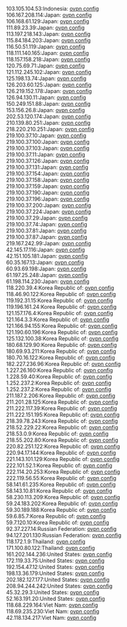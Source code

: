 103.105.104.53:Indonesia: [ovpn config](vpn/103_105_104_53.ovpn)  
106.167.208.114:Japan: [ovpn config](vpn/106_167_208_114.ovpn)  
106.168.61.129:Japan: [ovpn config](vpn/106_168_61_129.ovpn)  
111.89.23.39:Japan: [ovpn config](vpn/111_89_23_39.ovpn)  
113.197.218.143:Japan: [ovpn config](vpn/113_197_218_143.ovpn)  
115.84.184.203:Japan: [ovpn config](vpn/115_84_184_203.ovpn)  
116.50.51.119:Japan: [ovpn config](vpn/116_50_51_119.ovpn)  
118.111.140.165:Japan: [ovpn config](vpn/118_111_140_165.ovpn)  
118.157.158.218:Japan: [ovpn config](vpn/118_157_158_218.ovpn)  
120.75.69.71:Japan: [ovpn config](vpn/120_75_69_71.ovpn)  
121.112.245.102:Japan: [ovpn config](vpn/121_112_245_102.ovpn)  
125.198.13.74:Japan: [ovpn config](vpn/125_198_13_74.ovpn)  
126.203.60.125:Japan: [ovpn config](vpn/126_203_60_125.ovpn)  
126.219.152.178:Japan: [ovpn config](vpn/126_219_152_178.ovpn)  
126.94.130.11:Japan: [ovpn config](vpn/126_94_130_11.ovpn)  
150.249.151.88:Japan: [ovpn config](vpn/150_249_151_88.ovpn)  
153.156.26.8:Japan: [ovpn config](vpn/153_156_26_8.ovpn)  
202.53.120.174:Japan: [ovpn config](vpn/202_53_120_174.ovpn)  
210.139.80.251:Japan: [ovpn config](vpn/210_139_80_251.ovpn)  
218.220.210.251:Japan: [ovpn config](vpn/218_220_210_251.ovpn)  
219.100.37.10:Japan: [ovpn config](vpn/219_100_37_10.ovpn)  
219.100.37.100:Japan: [ovpn config](vpn/219_100_37_100.ovpn)  
219.100.37.103:Japan: [ovpn config](vpn/219_100_37_103.ovpn)  
219.100.37.11:Japan: [ovpn config](vpn/219_100_37_11.ovpn)  
219.100.37.126:Japan: [ovpn config](vpn/219_100_37_126.ovpn)  
219.100.37.131:Japan: [ovpn config](vpn/219_100_37_131.ovpn)  
219.100.37.154:Japan: [ovpn config](vpn/219_100_37_154.ovpn)  
219.100.37.158:Japan: [ovpn config](vpn/219_100_37_158.ovpn)  
219.100.37.159:Japan: [ovpn config](vpn/219_100_37_159.ovpn)  
219.100.37.190:Japan: [ovpn config](vpn/219_100_37_190.ovpn)  
219.100.37.196:Japan: [ovpn config](vpn/219_100_37_196.ovpn)  
219.100.37.200:Japan: [ovpn config](vpn/219_100_37_200.ovpn)  
219.100.37.224:Japan: [ovpn config](vpn/219_100_37_224.ovpn)  
219.100.37.29:Japan: [ovpn config](vpn/219_100_37_29.ovpn)  
219.100.37.74:Japan: [ovpn config](vpn/219_100_37_74.ovpn)  
219.100.37.81:Japan: [ovpn config](vpn/219_100_37_81.ovpn)  
219.100.37.87:Japan: [ovpn config](vpn/219_100_37_87.ovpn)  
219.167.242.99:Japan: [ovpn config](vpn/219_167_242_99.ovpn)  
42.145.17.116:Japan: [ovpn config](vpn/42_145_17_116.ovpn)  
42.151.105.181:Japan: [ovpn config](vpn/42_151_105_181.ovpn)  
60.35.167.13:Japan: [ovpn config](vpn/60_35_167_13.ovpn)  
60.93.69.198:Japan: [ovpn config](vpn/60_93_69_198.ovpn)  
61.197.25.248:Japan: [ovpn config](vpn/61_197_25_248.ovpn)  
61.198.114.230:Japan: [ovpn config](vpn/61_198_114_230.ovpn)  
118.220.39.4:Korea Republic of: [ovpn config](vpn/118_220_39_4.ovpn)  
118.46.90.122:Korea Republic of: [ovpn config](vpn/118_46_90_122.ovpn)  
119.192.31.15:Korea Republic of: [ovpn config](vpn/119_192_31_15.ovpn)  
119.196.161.24:Korea Republic of: [ovpn config](vpn/119_196_161_24.ovpn)  
121.157.176.4:Korea Republic of: [ovpn config](vpn/121_157_176_4.ovpn)  
121.164.3.3:Korea Republic of: [ovpn config](vpn/121_164_3_3.ovpn)  
121.166.94.155:Korea Republic of: [ovpn config](vpn/121_166_94_155.ovpn)  
121.190.60.196:Korea Republic of: [ovpn config](vpn/121_190_60_196.ovpn)  
125.132.100.38:Korea Republic of: [ovpn config](vpn/125_132_100_38.ovpn)  
180.68.129.90:Korea Republic of: [ovpn config](vpn/180_68_129_90.ovpn)  
180.69.93.211:Korea Republic of: [ovpn config](vpn/180_69_93_211.ovpn)  
180.70.16.122:Korea Republic of: [ovpn config](vpn/180_70_16_122.ovpn)  
182.227.236.96:Korea Republic of: [ovpn config](vpn/182_227_236_96.ovpn)  
1.227.26.160:Korea Republic of: [ovpn config](vpn/1_227_26_160.ovpn)  
1.228.59.40:Korea Republic of: [ovpn config](vpn/1_228_59_40.ovpn)  
1.252.237.2:Korea Republic of: [ovpn config](vpn/1_252_237_2.ovpn)  
1.252.237.2:Korea Republic of: [ovpn config](vpn/1_252_237_2.ovpn)  
211.187.2.206:Korea Republic of: [ovpn config](vpn/211_187_2_206.ovpn)  
211.201.28.125:Korea Republic of: [ovpn config](vpn/211_201_28_125.ovpn)  
211.222.117.39:Korea Republic of: [ovpn config](vpn/211_222_117_39.ovpn)  
211.222.151.195:Korea Republic of: [ovpn config](vpn/211_222_151_195.ovpn)  
218.39.78.243:Korea Republic of: [ovpn config](vpn/218_39_78_243.ovpn)  
218.52.229.22:Korea Republic of: [ovpn config](vpn/218_52_229_22.ovpn)  
218.53.0.9:Korea Republic of: [ovpn config](vpn/218_53_0_9.ovpn)  
218.55.202.80:Korea Republic of: [ovpn config](vpn/218_55_202_80.ovpn)  
220.82.251.122:Korea Republic of: [ovpn config](vpn/220_82_251_122.ovpn)  
220.94.17.144:Korea Republic of: [ovpn config](vpn/220_94_17_144.ovpn)  
221.143.101.129:Korea Republic of: [ovpn config](vpn/221_143_101_129.ovpn)  
222.101.52.1:Korea Republic of: [ovpn config](vpn/222_101_52_1.ovpn)  
222.114.20.253:Korea Republic of: [ovpn config](vpn/222_114_20_253.ovpn)  
222.119.56.55:Korea Republic of: [ovpn config](vpn/222_119_56_55.ovpn)  
58.141.61.235:Korea Republic of: [ovpn config](vpn/58_141_61_235.ovpn)  
58.143.10.81:Korea Republic of: [ovpn config](vpn/58_143_10_81.ovpn)  
58.230.113.209:Korea Republic of: [ovpn config](vpn/58_230_113_209.ovpn)  
59.24.183.202:Korea Republic of: [ovpn config](vpn/59_24_183_202.ovpn)  
59.30.189.188:Korea Republic of: [ovpn config](vpn/59_30_189_188.ovpn)  
59.6.85.7:Korea Republic of: [ovpn config](vpn/59_6_85_7.ovpn)  
59.7.120.10:Korea Republic of: [ovpn config](vpn/59_7_120_10.ovpn)  
92.37.227.14:Russian Federation: [ovpn config](vpn/92_37_227_14.ovpn)  
94.127.201.130:Russian Federation: [ovpn config](vpn/94_127_201_130.ovpn)  
118.172.1.9:Thailand: [ovpn config](vpn/118_172_1_9.ovpn)  
171.100.80.122:Thailand: [ovpn config](vpn/171_100_80_122.ovpn)  
161.202.144.236:United States: [ovpn config](vpn/161_202_144_236.ovpn)  
172.119.33.75:United States: [ovpn config](vpn/172_119_33_75.ovpn)  
192.154.47.12:United States: [ovpn config](vpn/192_154_47_12.ovpn)  
198.13.36.179:United States: [ovpn config](vpn/198_13_36_179.ovpn)  
202.182.127.177:United States: [ovpn config](vpn/202_182_127_177.ovpn)  
208.94.244.242:United States: [ovpn config](vpn/208_94_244_242.ovpn)  
45.32.29.3:United States: [ovpn config](vpn/45_32_29_3.ovpn)  
52.163.191.20:United States: [ovpn config](vpn/52_163_191_20.ovpn)  
118.68.229.164:Viet Nam: [ovpn config](vpn/118_68_229_164.ovpn)  
118.69.235.230:Viet Nam: [ovpn config](vpn/118_69_235_230.ovpn)  
42.118.134.217:Viet Nam: [ovpn config](vpn/42_118_134_217.ovpn)  

